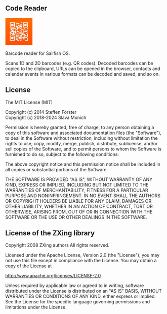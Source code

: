 ## Code Reader

![icon](icons/86x86/harbour-barcode.png)

Barcode reader for Sailfish OS.

Scans 1D and 2D barcodes (e.g. QR codes). Decoded barcodes can be copied
to the clipboard, URLs can be opened in the browser, contacts and calendar
events in various formats can be decoded and saved, and so on.

## License

The MIT License (MIT)

Copyright (c) 2014 Steffen Förster\
Copyright (c) 2018-2024 Slava Monich

Permission is hereby granted, free of charge, to any person obtaining a copy
of this software and associated documentation files (the "Software"), to deal
in the Software without restriction, including without limitation the rights
to use, copy, modify, merge, publish, distribute, sublicense, and/or sell
copies of the Software, and to permit persons to whom the Software is
furnished to do so, subject to the following conditions:

The above copyright notice and this permission notice shall be included in
all copies or substantial portions of the Software.

THE SOFTWARE IS PROVIDED "AS IS", WITHOUT WARRANTY OF ANY KIND, EXPRESS OR
IMPLIED, INCLUDING BUT NOT LIMITED TO THE WARRANTIES OF MERCHANTABILITY,
FITNESS FOR A PARTICULAR PURPOSE AND NONINFRINGEMENT. IN NO EVENT SHALL THE
AUTHORS OR COPYRIGHT HOLDERS BE LIABLE FOR ANY CLAIM, DAMAGES OR OTHER
LIABILITY, WHETHER IN AN ACTION OF CONTRACT, TORT OR OTHERWISE, ARISING FROM,
OUT OF OR IN CONNECTION WITH THE SOFTWARE OR THE USE OR OTHER DEALINGS IN
THE SOFTWARE.

## License of the ZXing library

Copyright 2008 ZXing authors All rights reserved.

Licensed under the Apache License, Version 2.0 (the "License");
you may not use this file except in compliance with the License.
You may obtain a copy of the License at

http://www.apache.org/licenses/LICENSE-2.0

Unless required by applicable law or agreed to in writing, software
distributed under the License is distributed on an "AS IS" BASIS,
WITHOUT WARRANTIES OR CONDITIONS OF ANY KIND, either express or implied.
See the License for the specific language governing permissions and
limitations under the License.
